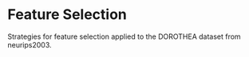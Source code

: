 # Feature Selection

Strategies for feature selection applied to the DOROTHEA dataset from neurips2003.
